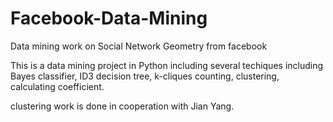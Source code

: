 # Facebook-Data-Mining
Data mining work on Social Network Geometry from facebook

This is a data mining project in Python including several techiques including Bayes classifier, ID3 decision tree, k-cliques counting, clustering, calculating coefficient. 

clustering work is done in cooperation with Jian Yang.